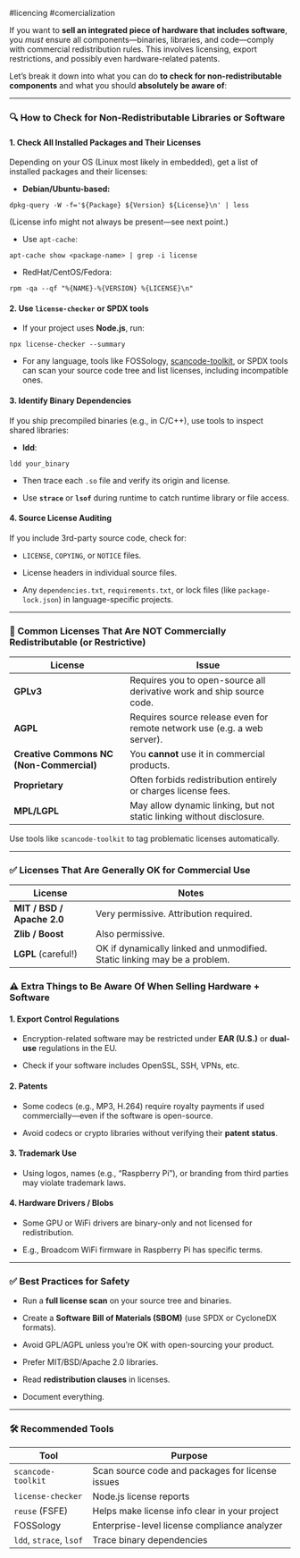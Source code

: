 #licencing #comercialization

If you want to **sell an integrated piece of hardware that includes software**, you _must_ ensure all components—binaries, libraries, and code—comply with commercial redistribution rules. This involves licensing, export restrictions, and possibly even hardware-related patents.

Let’s break it down into what you can do **to check for non-redistributable components** and what you should **absolutely be aware of**:

---

### 🔍 How to Check for Non-Redistributable Libraries or Software

#### 1. **Check All Installed Packages and Their Licenses**

Depending on your OS (Linux most likely in embedded), get a list of installed packages and their licenses:

- **Debian/Ubuntu-based:**

```
dpkg-query -W -f='${Package} ${Version} ${License}\n' | less
```

(License info might not always be present—see next point.)
    
- Use `apt-cache`:

```
apt-cache show <package-name> | grep -i license
```

- RedHat/CentOS/Fedora:

```
rpm -qa --qf "%{NAME}-%{VERSION} %{LICENSE}\n"
```


#### 2. **Use `license-checker` or SPDX tools**

- If your project uses **Node.js**, run:

```
npx license-checker --summary
```

- For any language, tools like FOSSology, [scancode-toolkit](https://github.com/nexB/scancode-toolkit), or SPDX tools can scan your source code tree and list licenses, including incompatible ones.
    

#### 3. **Identify Binary Dependencies**

If you ship precompiled binaries (e.g., in C/C++), use tools to inspect shared libraries:

- **ldd**:
  
```
ldd your_binary
```

- Then trace each `.so` file and verify its origin and license.
    
- Use **`strace`** or **`lsof`** during runtime to catch runtime library or file access.
    

#### 4. **Source License Auditing**

If you include 3rd-party source code, check for:

- `LICENSE`, `COPYING`, or `NOTICE` files.
    
- License headers in individual source files.
    
- Any `dependencies.txt`, `requirements.txt`, or lock files (like `package-lock.json`) in language-specific projects.
    

---

### 🚩 Common Licenses That Are **NOT** Commercially Redistributable (or Restrictive)

|License|Issue|
|---|---|
|**GPLv3**|Requires you to open-source all derivative work and ship source code.|
|**AGPL**|Requires source release even for remote network use (e.g. a web server).|
|**Creative Commons NC (Non-Commercial)**|You **cannot** use it in commercial products.|
|**Proprietary**|Often forbids redistribution entirely or charges license fees.|
|**MPL/LGPL**|May allow dynamic linking, but not static linking without disclosure.|

Use tools like `scancode-toolkit` to tag problematic licenses automatically.

---

### ✅ Licenses That Are Generally OK for Commercial Use

|License|Notes|
|---|---|
|**MIT / BSD / Apache 2.0**|Very permissive. Attribution required.|
|**Zlib / Boost**|Also permissive.|
|**LGPL** (careful!)|OK if dynamically linked and unmodified. Static linking may be a problem.|

### ⚠️ Extra Things to Be Aware Of When Selling Hardware + Software

#### 1. **Export Control Regulations**

- Encryption-related software may be restricted under **EAR (U.S.)** or **dual-use** regulations in the EU.
    
- Check if your software includes OpenSSL, SSH, VPNs, etc.
    

#### 2. **Patents**

- Some codecs (e.g., MP3, H.264) require royalty payments if used commercially—even if the software is open-source.
    
- Avoid codecs or crypto libraries without verifying their **patent status**.
    

#### 3. **Trademark Use**

- Using logos, names (e.g., “Raspberry Pi”), or branding from third parties may violate trademark laws.
    

#### 4. **Hardware Drivers / Blobs**

- Some GPU or WiFi drivers are binary-only and not licensed for redistribution.
    
- E.g., Broadcom WiFi firmware in Raspberry Pi has specific terms.
    

---

### ✅ Best Practices for Safety

- Run a **full license scan** on your source tree and binaries.
    
- Create a **Software Bill of Materials (SBOM)** (use SPDX or CycloneDX formats).
    
- Avoid GPL/AGPL unless you’re OK with open-sourcing your product.
    
- Prefer MIT/BSD/Apache 2.0 libraries.
    
- Read **redistribution clauses** in licenses.
    
- Document everything.
    

---

### 🛠 Recommended Tools

|Tool|Purpose|
|---|---|
|`scancode-toolkit`|Scan source code and packages for license issues|
|`license-checker`|Node.js license reports|
|`reuse` (FSFE)|Helps make license info clear in your project|
|FOSSology|Enterprise-level license compliance analyzer|
|`ldd`, `strace`, `lsof`|Trace binary dependencies|